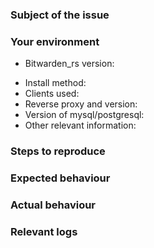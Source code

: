 <!--
Please fill out the following template to make solving your problem easier and faster for us.
This is only a guideline. If you think that parts are unneccessary for your issue, feel free to remove them.

Remember to hide/obfuscate personal and confidential information, 
such as names, global IP/DNS adresses and especially passwords, if neccessary.
-->

### Subject of the issue
<!-- Describe your issue here.-->

### Your environment
<!-- The version number, obtained from the logs or the admin page -->
* Bitwarden_rs version: 
<!-- How the server was installed: Docker image / package / built from source -->
* Install method: 
* Clients used: <!-- if applicable -->
* Reverse proxy and version: <!-- if applicable -->
* Version of mysql/postgresql: <!-- if applicable -->
* Other relevant information: 

### Steps to reproduce
<!-- Tell us how to reproduce this issue. What parameters did you set (differently from the defaults)
and how did you start bitwarden_rs? -->

### Expected behaviour
<!-- Tell us what should happen -->

### Actual behaviour
<!-- Tell us what happens instead -->

### Relevant logs
<!-- Share some logfiles, screenshots or output of relevant programs with us. -->

